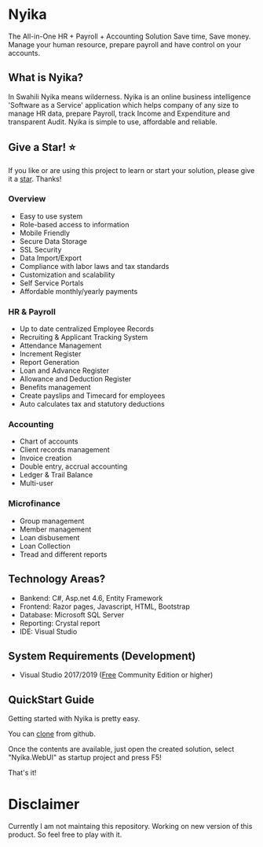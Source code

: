 # Nyika
The All-in-One HR + Payroll + Accounting Solution
Save time, Save money. Manage your human resource, prepare payroll and have control on your accounts.

## What is Nyika?
In Swahili Nyika means wilderness. Nyika is an online business intelligence 'Software as a Service' application which helps company of any size to manage HR data, prepare Payroll, track Income and Expenditure and transparent Audit. Nyika is simple to use, affordable and reliable. 

## Give a Star! :star:
If you like or are using this project to learn or start your solution, please give it a [star](https://github.com/IAmHasanHabib/Nyika). Thanks!

### Overview
* Easy to use system
* Role-based access to information
* Mobile Friendly
* Secure Data Storage
* SSL Security
* Data Import/Export
* Compliance with labor laws and tax standards
* Customization and scalability
* Self Service Portals
* Affordable monthly/yearly payments

### HR & Payroll
* Up to date centralized Employee Records
* Recruiting & Applicant Tracking System
* Attendance Management
* Increment Register
* Report Generation
* Loan and Advance Register
* Allowance and Deduction Register
* Benefits management
* Create payslips and Timecard for employees
* Auto calculates tax and statutory deductions

### Accounting
* Chart of accounts
* Client records management
* Invoice creation
* Double entry, accrual accounting
* Ledger & Trail Balance
* Multi-user

### Microfinance
* Group management
* Member management
* Loan disbusement
* Loan Collection
* Tread and different reports

## Technology Areas?
* Bankend: C#, Asp.net 4.6, Entity Framework
* Frontend: Razor pages, Javascript, HTML, Bootstrap
* Database: Microsoft SQL Server
* Reporting: Crystal report
* IDE: Visual Studio 

## System Requirements (Development)
* Visual Studio 2017/2019 ([Free](https://visualstudio.microsoft.com/vs/community/) Community Edition or higher)

## QuickStart Guide
Getting started with Nyika is pretty easy. 

You can [clone](https://github.com/iamhasanhabib/Nyika) from github.

Once the contents are available, just open the created solution, select "Nyika.WebUI" as startup project and press F5!

That's it!

# Disclaimer
Currently I am not maintaing this repository. Working on new version of this product. So feel free to play with it. 
